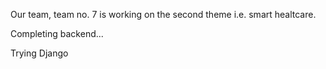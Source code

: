 Our team, team no. 7 is working on the second theme i.e. smart healtcare.

Completing backend...

Trying Django